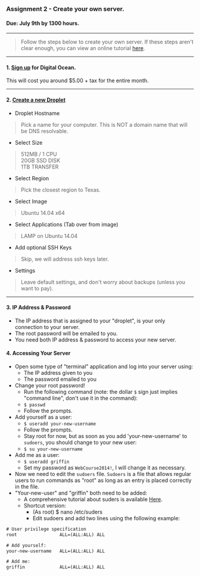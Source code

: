 ### Assignment 2 - Create your own server.
#### Due: July 9th by 1300 hours.

-----

>Follow the steps below to create your own server. If these steps aren't clear enough, you can 
view an online tutorial [here](https://www.digitalocean.com/community/tutorials/how-to-create-your-first-digitalocean-droplet-virtual-server).

-----

#### 1. [Sign up](https://cloud.digitalocean.com/registrations/new) for Digital Ocean.

This will cost you around $5.00 + tax for the entire month. 

-----

#### 2. [Create a new Droplet](https://cloud.digitalocean.com/droplets/new)

- Droplet Hostname
> Pick a name for your computer. This is NOT a domain name that will be DNS resolvable.

- Select Size
> 512MB / 1 CPU<br>
20GB SSD DISK<br>
1TB TRANSFER<br>

- Select Region
> Pick the closest region to Texas.

- Select Image
> Ubuntu 14.04 x64

- Select Applications (Tab over from image)
> LAMP on Ubuntu 14.04

- Add optional SSH Keys
> Skip, we will address ssh keys later.

- Settings
> Leave default settings, and don't worry about backups (unless you want to pay).

-----

#### 3. IP Address & Password

- The IP address that is assigned to your "droplet", is your only connection to your server.
- The root password will be emailed to you.
- You need both IP address & password to access your new server.

#### 4. Accessing Your Server

- Open some type of "terminal" application and log into your server using:
    - The IP address given to you
    - The password emailed to you
- Change your root password!
    - Run the following command (note: the dollar `$` sign just implies "command line", don't use it in the command):
    - `$ passwd`
    - Follow the prompts.
- Add yourself as a user:
    - `$ useradd your-new-username`
    - Follow the prompts.
    - Stay root for now, but as soon as you add 'your-new-username' to `sudoers`, you should change to your new user:
    - `$ su your-new-username`
- Add me as a user:
    - `$ useradd griffin`
    - Set my password as `WebCourse2014!`, I will change it as necessary.
- Now we need to edit the `sudoers` file. `Sudoers` is a file that allows regular users to run commands as "root" as long as an entry is placed correctly in the file. 
- "Your-new-user" and "griffin" both need to be added:
    - A comprehensive tutorial about suders is available [Here](https://help.ubuntu.com/community/Sudoers).
    - Shortcut version:
        - (As root) $ nano /etc/suders
        - Edit sudoers and add two lines using the following example:

```txt
# User privilege specification
root	            ALL=(ALL:ALL) ALL

# Add yourself:
your-new-username 	ALL=(ALL:ALL) ALL

# Add me:
griffin 	        ALL=(ALL:ALL) ALL
```
